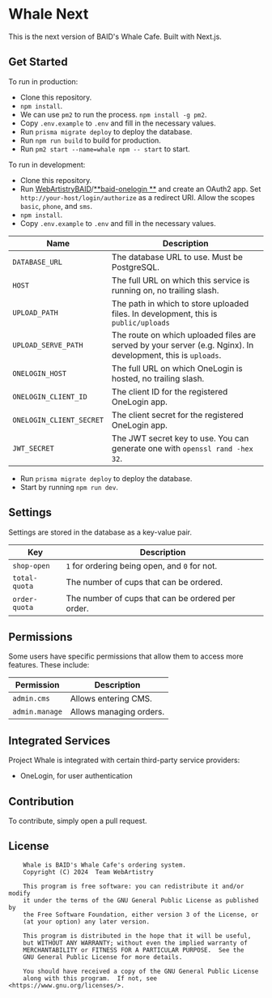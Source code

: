 # Whale Next

This is the next version of BAID's Whale Cafe. Built with Next.js.

## Get Started

To run in production:

* Clone this repository.
* `npm install`.
* We can use `pm2` to run the process. `npm install -g pm2`.
* Copy `.env.example` to `.env` and fill in the necessary values.
* Run `prisma migrate deploy` to deploy the database.
* Run `npm run build` to build for production.
* Run `pm2 start --name=whale npm -- start` to start.

To run in development:

* Clone this repository.
* Run [WebArtistryBAID](https://github.com/WebArtistryBAID)/[**baid-onelogin
  **](https://github.com/WebArtistryBAID/baid-onelogin) and create an OAuth2 app. Set `http://your-host/login/authorize`
  as a redirect URI. Allow the scopes `basic`, `phone`, and `sms`.
* `npm install`.
* Copy `.env.example` to `.env` and fill in the necessary values.

| Name                     | Description                                                                                                  |
|--------------------------|--------------------------------------------------------------------------------------------------------------|
| `DATABASE_URL`           | The database URL to use. Must be PostgreSQL.                                                                 |
| `HOST`                   | The full URL on which this service is running on, no trailing slash.                                         |
| `UPLOAD_PATH`            | The path in which to store uploaded files. In development, this is `public/uploads`                          |
| `UPLOAD_SERVE_PATH`      | The route on which uploaded files are served by your server (e.g. Nginx). In development, this is `uploads`. |
| `ONELOGIN_HOST`          | The full URL on which OneLogin is hosted, no trailing slash.                                                 |
| `ONELOGIN_CLIENT_ID`     | The client ID for the registered OneLogin app.                                                               |
| `ONELOGIN_CLIENT_SECRET` | The client secret for the registered OneLogin app.                                                           |
| `JWT_SECRET`             | The JWT secret key to use. You can generate one with `openssl rand -hex 32`.                                 |

* Run `prisma migrate deploy` to deploy the database.
* Start by running `npm run dev`.

## Settings

Settings are stored in the database as a key-value pair.

| Key           | Description                                       |
|---------------|---------------------------------------------------|
| `shop-open`   | `1` for ordering being open, and `0` for not.     |
| `total-quota` | The number of cups that can be ordered.           |
| `order-quota` | The number of cups that can be ordered per order. |

## Permissions

Some users have specific permissions that allow them to access more features. These include:

| Permission     | Description             |
|----------------|-------------------------|
| `admin.cms`    | Allows entering CMS.    |
| `admin.manage` | Allows managing orders. |

## Integrated Services

Project Whale is integrated with certain third-party service providers:

* OneLogin, for user authentication

## Contribution

To contribute, simply open a pull request.

## License

```
    Whale is BAID's Whale Cafe's ordering system.
    Copyright (C) 2024  Team WebArtistry

    This program is free software: you can redistribute it and/or modify
    it under the terms of the GNU General Public License as published by
    the Free Software Foundation, either version 3 of the License, or
    (at your option) any later version.

    This program is distributed in the hope that it will be useful,
    but WITHOUT ANY WARRANTY; without even the implied warranty of
    MERCHANTABILITY or FITNESS FOR A PARTICULAR PURPOSE.  See the
    GNU General Public License for more details.

    You should have received a copy of the GNU General Public License
    along with this program.  If not, see <https://www.gnu.org/licenses/>.
```
